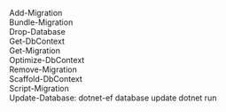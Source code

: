 ﻿Add-Migration  
Bundle-Migration  
Drop-Database  
Get-DbContext  
Get-Migration  
Optimize-DbContext  
Remove-Migration  
Scaffold-DbContext  
Script-Migration  
Update-Database: dotnet-ef database update
dotnet run